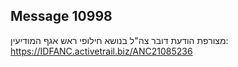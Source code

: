 ## Message 10998

מצורפת הודעת דובר צה"ל בנושא חילופי ראש אגף המודיעין: 
https://IDFANC.activetrail.biz/ANC21085236

